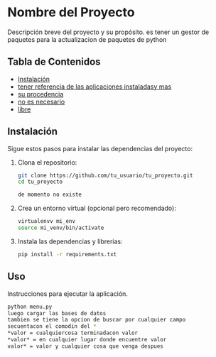 # Nombre del Proyecto

Descripción breve del proyecto y su propósito. 
es tener un gestor de paquetes para la actualizacion de paquetes de python

## Tabla de Contenidos

- [Instalación](#instalación)
- [tener referencia de las aplicaciones instaladasy mas ](#uso)
- [su procedencia](#características)
- [no es necesario](#contribuir)
- [libre ](#licencia)

## Instalación

Sigue estos pasos para instalar las dependencias del proyecto:

1. Clona el repositorio:
    ```sh
    git clone https://github.com/tu_usuario/tu_proyecto.git
    cd tu_proyecto

    de momento no existe
    ```

2. Crea un entorno virtual (opcional pero recomendado):
    ```sh
    virtualenvv mi_env
    source mi_venv/bin/activate
    ```

3. Instala las dependencias y librerias:
    ```sh
    pip install -r requirements.txt
    ```

## Uso

Instrucciones para ejecutar la aplicación.

```sh
python menu.py
luego cargar las bases de datos 
tambien se tiene la opcion de buscar por cualquier campo 
secuentacon el comodin del *
*valor = cualquiercosa terminadacon valor 
*valor* = en cualquier lugar donde encuentre valor
valor* = valor y cualquier cosa que venga despues

